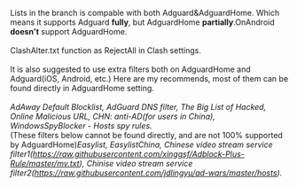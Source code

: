 Lists in the branch is compable with both Adguard&AdguardHome. Which means it supports Adguard **fully**, but AdguardHome **partially**.OnAndroid **doesn't** support AdguardHome.<br>
<br>
ClashAlter.txt function as RejectAll in Clash settings.<br>
<br>
It is also suggested to use extra filters both on AdguardHome and Adguard(iOS, Android, etc.) Here are my recommends, most of them can be found directly in AdguardHome setting.<br>
<br>
*AdAway Default Blocklist, AdGuard DNS filter, The Big List of Hacked, Online Malicious URL, CHN: anti-AD(for users in China), WindowsSpyBlocker - Hosts spy rules.*<br>
(These filters below cannot be found directly, and are not 100% supported by AdguardHome)*Easylist, EasylistChina, Chinese video stream service filter1(https://raw.githubusercontent.com/xinggsf/Adblock-Plus-Rule/master/mv.txt), Chinise video stream service filter2(https://raw.githubusercontent.com/jdlingyu/ad-wars/master/hosts).*
